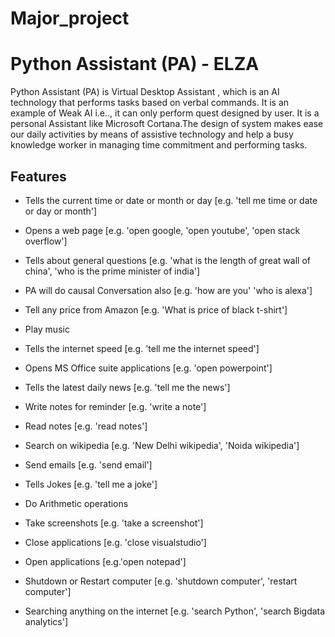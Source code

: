 # Major_project
# Python Assistant (PA) - ELZA

Python Assistant (PA) is Virtual Desktop Assistant , which is an AI technology that performs tasks based on verbal commands. It is an example of Weak AI i.e.., it can only perform quest designed by user. It is a personal Assistant like Microsoft Cortana.The design of system makes ease our daily activities by means of assistive technology and help a busy knowledge worker in managing time commitment and performing tasks.

## Features

* Tells the current time or date or month or day [e.g. 'tell me time or date or day or month']

* Opens a web page [e.g. 'open google, 'open youtube', 'open stack overflow']

* Tells about general questions [e.g. 'what is the length of great wall of china', 'who is the prime minister of india']

* PA will do causal Conversation also [e.g. 'how are you' 'who is alexa']

* Tell any price from Amazon [e.g. 'What is price of black t-shirt']

* Play music 

* Tells the internet speed  [e.g. 'tell me the internet speed']

* Opens MS Office suite applications [e.g. 'open powerpoint']

* Tells the latest daily news [e.g. 'tell me the news']

* Write notes for reminder [e.g. 'write a note']

* Read notes [e.g. 'read notes']

* Search on wikipedia [e.g. 'New Delhi wikipedia', 'Noida wikipedia']

* Send emails [e.g. 'send email']

* Tells Jokes [e.g. 'tell me a joke']

* Do Arithmetic operations

* Take screenshots [e.g. 'take a screenshot']

* Close applications [e.g. 'close visualstudio']

* Open applications [e.g.'open notepad']

* Shutdown or Restart computer [e.g. 'shutdown computer', 'restart computer']

* Searching anything on the internet [e.g. 'search Python', 'search Bigdata analytics']
